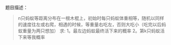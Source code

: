 题目描述：
> n只蚂蚁等距离分布在一根木棍上，初始时每只蚂蚁体重相等，随机以同样的速度往左或右爬，相遇的时候，等重量右吃左，否则大吃小（吃完以后蚂蚁重量为两只想加）
求: 1。最左边蚂蚁最终活下来的概率
2。第k只蚂蚁活下来等我概率

